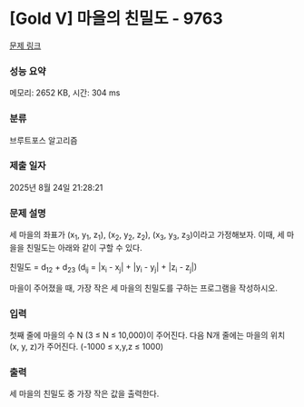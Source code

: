 # [Gold V] 마을의 친밀도 - 9763 

[문제 링크](https://www.acmicpc.net/problem/9763) 

### 성능 요약

메모리: 2652 KB, 시간: 304 ms

### 분류

브루트포스 알고리즘

### 제출 일자

2025년 8월 24일 21:28:21

### 문제 설명

<p>세 마을의 좌표가 (x<sub>1</sub>, y<sub>1</sub>, z<sub>1</sub>), (x<sub>2</sub>, y<sub>2</sub>, z<sub>2</sub>), (x<sub>3</sub>, y<sub>3</sub>, z<sub>3</sub>)이라고 가정해보자. 이때, 세 마을을 친밀도는 아래와 같이 구할 수 있다.</p>

<p>친밀도 = d<sub>12</sub> + d<sub>23</sub> (d<sub>ij</sub> = |x<sub>i</sub> - x<sub>j</sub>| + |y<sub>i</sub> - y<sub>j</sub>| + |z<sub>i</sub> - z<sub>j</sub>|)</p>

<p>마을이 주어졌을 때, 가장 작은 세 마을의 친밀도를 구하는 프로그램을 작성하시오.</p>

### 입력 

 <p>첫째 줄에 마을의 수 N (3 ≤ N ≤ 10,000)이 주어진다. 다음 N개 줄에는 마을의 위치 (x, y, z)가 주어진다. (-1000 ≤ x,y,z ≤ 1000)</p>

### 출력 

 <p>세 마을의 친밀도 중 가장 작은 값을 출력한다.</p>

